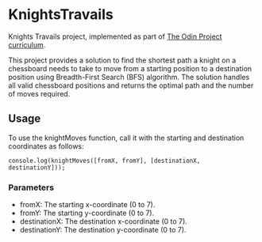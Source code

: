 # KnightsTravails

Knights Travails project, implemented as part of <a href="https://www.theodinproject.com/lessons/javascript-knights-travails">The Odin Project curriculum</a>.

This project provides a solution to find the shortest path a knight on a chessboard needs to take to move from a starting position to a destination position using Breadth-First Search (BFS) algorithm. The solution handles all valid chessboard positions and returns the optimal path and the number of moves required.

## Usage

To use the knightMoves function, call it with the starting and destination coordinates as follows:

    console.log(knightMoves([fromX, fromY], [destinationX, destinationY]));

### Parameters

- fromX: The starting x-coordinate (0 to 7).
- fromY: The starting y-coordinate (0 to 7).
- destinationX: The destination x-coordinate (0 to 7).
- destinationY: The destination y-coordinate (0 to 7).
